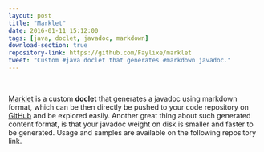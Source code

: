 ```yaml
---
layout: post
title: "Marklet"
date: 2016-01-11 15:12:00
tags: [java, doclet, javadoc, markdown]
download-section: true
repository-link: https://github.com/Faylixe/marklet
tweet: "Custom #java doclet that generates #markdown javadoc."
---
```


<br>

[Marklet](https://github.com/Faylixe/marklet) is a custom **doclet** that generates a
javadoc using markdown format, which can be then directly be pushed to your code repository
on [GitHub](https://github.com) and be explored easily. Another great thing about such
generated content format, is that your javadoc weight on disk is smaller and faster to be
generated. Usage and samples are available on the following repository link.
